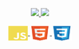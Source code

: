 <!--<div align="center">
  <img align="center" alt="planeta" src="">
</div>-->

<div align="center">
  <a href="https://github.com/Cimaclo">
  <img height="150em" src="https://github-readme-stats.vercel.app/api?username=MatheusSILVA&show_icons=true&theme=dracula&include_all_commits=true&count_private=true"/>
  <img height="150em" src="https://github-readme-stats.vercel.app/api/top-langs/?username=MatheusSILVA&layout=compact&langs_count=7&theme=dracula"/>
</div>

<div align="center" style="display: inline_block"><br>
  <img align="center" alt="Matheus-Js" height="30" width="40" src="https://raw.githubusercontent.com/devicons/devicon/master/icons/javascript/javascript-plain.svg">
  <img align="center" alt="Matheus-HTML" height="30" width="40" src="https://raw.githubusercontent.com/devicons/devicon/master/icons/html5/html5-original.svg">
  <img align="center" alt="Matheus-CSS" height="30" width="40" src="https://raw.githubusercontent.com/devicons/devicon/master/icons/css3/css3-original.svg">
  
</div>

  
 <br>
